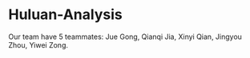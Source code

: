 # Huluan-Analysis

Our team have 5 teammates:
Jue Gong, Qianqi Jia, Xinyi Qian, Jingyou Zhou, Yiwei Zong.
